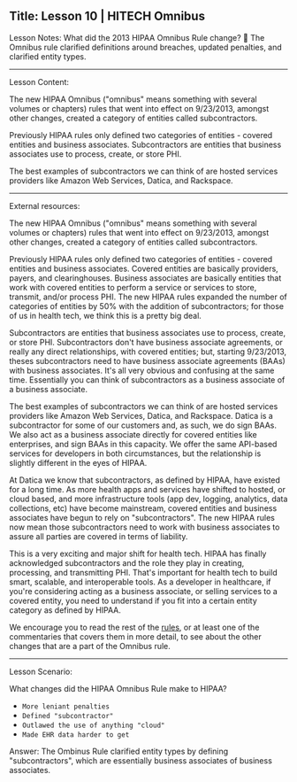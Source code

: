 
Title:
Lesson 10 | HITECH Omnibus
---

Lesson Notes: What did the 2013 HIPAA Omnibus Rule change?
:dart: The Omnibus rule clarified definitions around breaches, updated penalties, and clarified entity types.

---

Lesson Content:

The new HIPAA Omnibus ("omnibus" means something with several volumes or chapters) rules that went into effect on 9/23/2013, amongst other changes, created a category of entities called subcontractors.

Previously HIPAA rules only defined two categories of entities - covered entities and business associates. Subcontractors are entities that business associates use to process, create, or store PHI. 

The best examples of subcontractors we can think of are hosted services providers like Amazon Web Services, Datica, and Rackspace. 

---

External resources:

The new HIPAA Omnibus ("omnibus" means something with several volumes or chapters) rules that went into effect on 9/23/2013, amongst other changes, created a category of entities called subcontractors.

Previously HIPAA rules only defined two categories of entities - covered entities and business associates. Covered entities are basically providers, payers, and clearinghouses. Business associates are basically entities that work with covered entities to perform a service or services to store, transmit, and/or process PHI. The new HIPAA rules expanded the number of categories of entities by 50% with the addition of subcontractors; for those of us in health tech, we think this is a pretty big deal.

Subcontractors are entities that business associates use to process, create, or store PHI. Subcontractors don't have business associate agreements, or really any direct relationships, with covered entities; but, starting 9/23/2013, theses subcontractors need to have business associate agreements (BAAs) with business associates. It's all very obvious and confusing at the same time. Essentially you can think of subcontractors as a business associate of a business associate.

The best examples of subcontractors we can think of are hosted services providers like Amazon Web Services, Datica, and Rackspace. Datica is a subcontractor for some of our customers and, as such, we do sign BAAs. We also act as a business associate directly for covered entities like enterprises, and sign BAAs in this capacity. We offer the same API-based services for developers in both circumstances, but the relationship is slightly different in the eyes of HIPAA.

At Datica we know that subcontractors, as defined by HIPAA, have existed for a long time. As more health apps and services have shifted to hosted, or cloud based, and more infrastructure tools (app dev, logging, analytics, data collections, etc) have become mainstream, covered entities and business associates have begun to rely on "subcontractors". The new HIPAA rules now mean those subcontractors need to work with business associates to assure all parties are covered in terms of liability.

This is a very exciting and major shift for health tech. HIPAA has finally acknowledged subcontractors and the role they play in creating, processing, and transmitting PHI. That's important for health tech to build smart, scalable, and interoperable tools. As a developer in healthcare, if you're considering acting as a business associate, or selling services to a covered entity, you need to understand if you fit into a certain entity category as defined by HIPAA.

We encourage you to read the rest of the [rules][1], or at least one of the commentaries that covers them in more detail, to see about the other changes that are a part of the Omnibus rule.

---

Lesson Scenario:

What changes did the HIPAA Omnibus Rule make to HIPAA?

- `More leniant penalties`
- `Defined "subcontractor"`
- `Outlawed the use of anything "cloud"`
- `Made EHR data harder to get`

Answer: The Ombinus Rule clarified entity types by defining "subcontractors", which are essentially business associates of business associates.

[1]:	http://www.hhs.gov/news/press/2013pres/01/20130117b.html